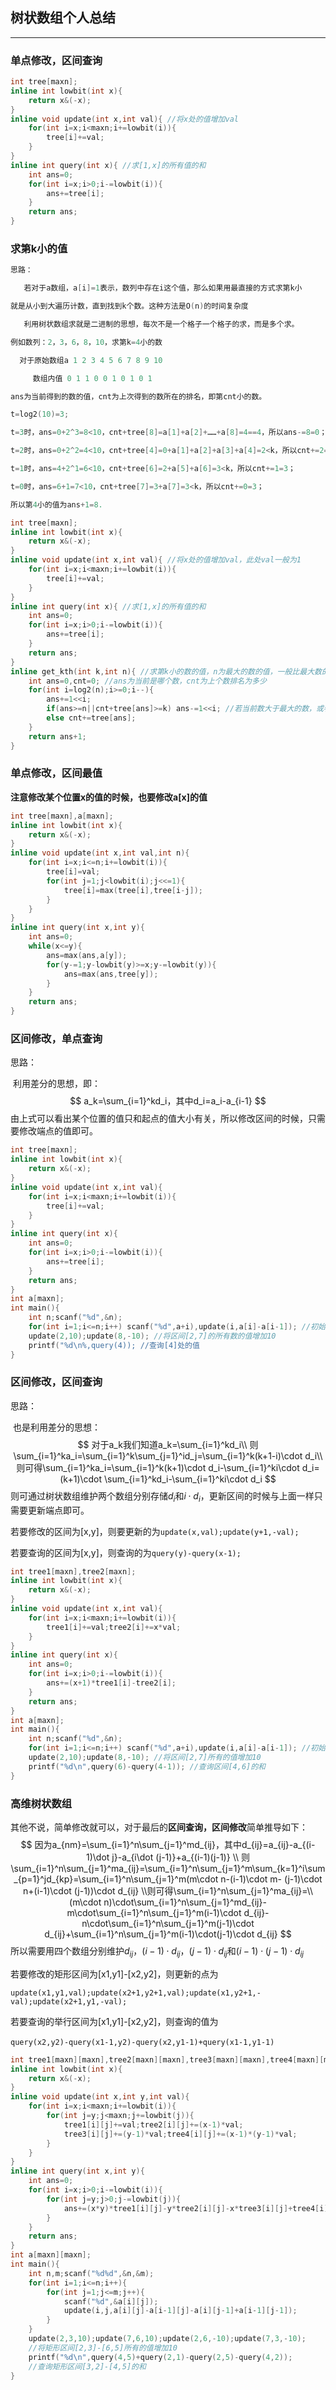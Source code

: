 ## 树状数组个人总结

---

### 单点修改，区间查询

```cpp
int tree[maxn];
inline int lowbit(int x){
    return x&(-x);
}
inline void update(int x,int val){ //将x处的值增加val
    for(int i=x;i<maxn;i+=lowbit(i)){
        tree[i]+=val;
    }
}
inline int query(int x){ //求[1,x]的所有值的和
    int ans=0;
    for(int i=x;i>0;i-=lowbit(i)){
        ans+=tree[i];
    }
    return ans;
}
```

### 求第k小的值

```cpp
思路：

​	若对于a数组，a[i]=1表示，数列中存在i这个值，那么如果用最直接的方式求第k小

就是从小到大遍历计数，直到找到k个数。这种方法是O(n)的时间复杂度

​	利用树状数组求就是二进制的思想，每次不是一个格子一个格子的求，而是多个求。

例如数列：2，3，6，8，10，求第k=4小的数

  对于原始数组a 1 2 3 4 5 6 7 8 9 10

​	  数组内值 0 1 1 0 0 1 0 1 0 1

ans为当前得到的数的值，cnt为上次得到的数所在的排名，即第cnt小的数。

t=log2(10)=3;

t=3时，ans=0+2^3=8<10，cnt+tree[8]=a[1]+a[2]+……+a[8]=4==4，所以ans-=8=0；

t=2时，ans=0+2^2=4<10，cnt+tree[4]=0+a[1]+a[2]+a[3]+a[4]=2<k，所以cnt+=2=2；

t=1时，ans=4+2^1=6<10，cnt+tree[6]=2+a[5]+a[6]=3<k，所以cnt+=1=3；

t=0时，ans=6+1=7<10，cnt+tree[7]=3+a[7]=3<k，所以cnt+=0=3；

所以第4小的值为ans+1=8.
```

```cpp
int tree[maxn];
inline int lowbit(int x){
    return x&(-x);
}
inline void update(int x,int val){ //将x处的值增加val，此处val一般为1
    for(int i=x;i<maxn;i+=lowbit(i)){
        tree[i]+=val;
    }
}
inline int query(int x){ //求[1,x]的所有值的和
    int ans=0;
    for(int i=x;i>0;i-=lowbit(i)){
        ans+=tree[i];
    }
    return ans;
}
inline get_kth(int k,int n){ //求第k小的数的值，n为最大的数的值，一般比最大数的值大1
    int ans=0,cnt=0; //ans为当前是哪个数，cnt为上个数排名为多少
    for(int i=log2(n);i>=0;i--){
        ans+=1<<i;
        if(ans>=n||cnt+tree[ans]>=k) ans-=1<<i; //若当前数大于最大的数，或者排名大于k，回退
        else cnt+=tree[ans];
    }
    return ans+1;
}
```

### 单点修改，区间最值

**注意修改某个位置x的值的时候，也要修改a[x]的值**

```cpp
int tree[maxn],a[maxn];
inline int lowbit(int x){
    return x&(-x);
}
inline void update(int x,int val,int n){
    for(int i=x;i<=n;i+=lowbit(i)){
        tree[i]=val;
        for(int j=1;j<lowbit(i);j<<=1){
            tree[i]=max(tree[i],tree[i-j]);
        }
    }
}
inline int query(int x,int y){
    int ans=0;
    while(x<=y){
        ans=max(ans,a[y]);
        for(y-=1;y-lowbit(y)>=x;y-=lowbit(y)){
            ans=max(ans,tree[y]);
        }
    }
    return ans;
}
```

### 区间修改，单点查询

思路：

​	利用差分的思想，即：
$$
a_k=\sum_{i=1}^kd_i，其中d_i=a_i-a_{i-1}
$$
由上式可以看出某个位置的值只和起点的值大小有关，所以修改区间的时候，只需要修改端点的值即可。



```cpp
int tree[maxn];
inline int lowbit(int x){
    return x&(-x);
}
inline void update(int x,int val){
    for(int i=x;i<maxn;i+=lowbit(i)){
        tree[i]+=val;
    }
}
inline int query(int x){
	int ans=0;
    for(int i=x;i>0;i-=lowbit(i)){
        ans+=tree[i];
    }
    return ans;
}
int a[maxn];
int main(){
    int n;scanf("%d",&n);
    for(int i=1;i<=n;i++) scanf("%d",a+i),update(i,a[i]-a[i-1]); //初始化
   	update(2,10);update(8,-10); //将区间[2,7]的所有数的值增加10
   	printf("%d\n%,query(4)); //查询[4]处的值
}
```

### 区间修改，区间查询

思路：

​	也是利用差分的思想：
$$
对于a_k我们知道a_k=\sum_{i=1}^kd_i\\
则\sum_{i=1}^ka_i=\sum_{i=1}^k\sum_{j=1}^id_j=\sum_{i=1}^k(k+1-i)\cdot d_i\\
则可得\sum_{i=1}^ka_i=\sum_{i=1}^k(k+1)\cdot d_i-\sum_{i=1}^ki\cdot d_i=(k+1)\cdot \sum_{i=1}^kd_i-\sum_{i=1}^ki\cdot d_i
$$
则可通过树状数组维护两个数组分别存储$d_i$和$i\cdot d_i$，更新区间的时候与上面一样只需要更新端点即可。

若要修改的区间为[x,y]，则要更新的为`update(x,val);update(y+1,-val);`

若要查询的区间为[x,y]，则查询的为`query(y)-query(x-1);`

```cpp
int tree1[maxn],tree2[maxn];
inline int lowbit(int x){
    return x&(-x);
}
inline void update(int x,int val){
    for(int i=x;i<maxn;i+=lowbit(i)){
        tree1[i]+=val;tree2[i]+=x*val;
    }
}
inline int query(int x){
    int ans=0;
    for(int i=x;i>0;i-=lowbit(i)){
        ans+=(x+1)*tree1[i]-tree2[i];
    }
    return ans;
}
int a[maxn];
int main(){
    int n;scanf("%d",&n);
    for(int i=1;i<=n;i++) scanf("%d",a+i),update(i,a[i]-a[i-1]); //初始化
    update(2,10);update(8,-10); //将区间[2,7]所有的值增加10
    printf("%d\n",query(6)-query(4-1)); //查询区间[4,6]的和
}
```

### 高维树状数组

其他不说，简单修改就可以，对于最后的**区间查询，区间修改**简单推导如下：
$$
因为a_{nm}=\sum_{i=1}^n\sum_{j=1}^md_{ij}，其中d_{ij}=a_{ij}-a_{(i-1)\dot j}-a_{i\dot (j-1)}+a_{(i-1)(j-1)}
\\ 则\sum_{i=1}^n\sum_{j=1}^ma_{ij}=\sum_{i=1}^n\sum_{j=1}^m\sum_{k=1}^i\sum_{p=1}^jd_{kp}=\sum_{i=1}^n\sum_{j=1}^m(m\cdot n-(i-1)\cdot m- (j-1)\cdot n+(i-1)\cdot (j-1))\cdot d_{ij}
\\则可得\sum_{i=1}^n\sum_{j=1}^ma_{ij}=\\(m\cdot n)\cdot\sum_{i=1}^n\sum_{j=1}^md_{ij}-m\cdot\sum_{i=1}^n\sum_{j=1}^m(i-1)\cdot d_{ij}-n\cdot\sum_{i=1}^n\sum_{j=1}^m(j-1)\cdot d_{ij}+\sum_{i=1}^n\sum_{j=1}^m(i-1)\cdot(j-1)\cdot d_{ij}
$$
所以需要用四个数组分别维护$d_{ij}​$，$(i-1)\cdot d_{ij}​$，$(j-1)\cdot d_{ij}​$和$(i-1)\cdot (j-1)\cdot d_{ij}​$

若要修改的矩形区间为[x1,y1]-[x2,y2]，则更新的点为

`update(x1,y1,val);update(x2+1,y2+1,val);update(x1,y2+1,-val);update(x2+1,y1,-val);`

若要查询的举行区间为[x1,y1]-[x2,y2]，则查询的值为

​			`query(x2,y2)-query(x1-1,y2)-query(x2,y1-1)+query(x1-1,y1-1)`

```cpp
int tree1[maxn][maxn],tree2[maxn][maxn],tree3[maxn][maxn],tree4[maxn][maxn];
inline int lowbit(int x){
    return x&(-x);
}
inline void update(int x,int y,int val){
    for(int i=x;i<maxn;i+=lowbit(i)){
        for(int j=y;j<maxn;j+=lowbit(j)){
            tree1[i][j]+=val;tree2[i][j]+=(x-1)*val;
            tree3[i][j]+=(y-1)*val;tree4[i][j]+=(x-1)*(y-1)*val;
        }
    }
}
inline int query(int x,int y){
    int ans=0;
    for(int i=x;i>0;i-=lowbit(i)){
        for(int j=y;j>0;j-=lowbit(j)){
            ans+=(x*y)*tree1[i][j]-y*tree2[i][j]-x*tree3[i][j]+tree4[i][j];
        }
    }
    return ans;
}
int a[maxn][maxn];
int main(){
    int n,m;scanf("%d%d",&n,&m);
    for(int i=1;i<=n;i++){
        for(int j=1;j<=m;j++){
            scanf("%d",&a[i][j]);
            update(i,j,a[i][j]-a[i-1][j]-a[i][j-1]+a[i-1][j-1]);
        }
    }
    update(2,3,10);update(7,6,10);update(2,6,-10);update(7,3,-10); 
    //将矩形区间[2,3]-[6,5]所有的值增加10
    printf("%d\n",query(4,5)+query(2,1)-query(2,5)-query(4,2)); 
    //查询矩形区间[3,2]-[4,5]的和
}
```



